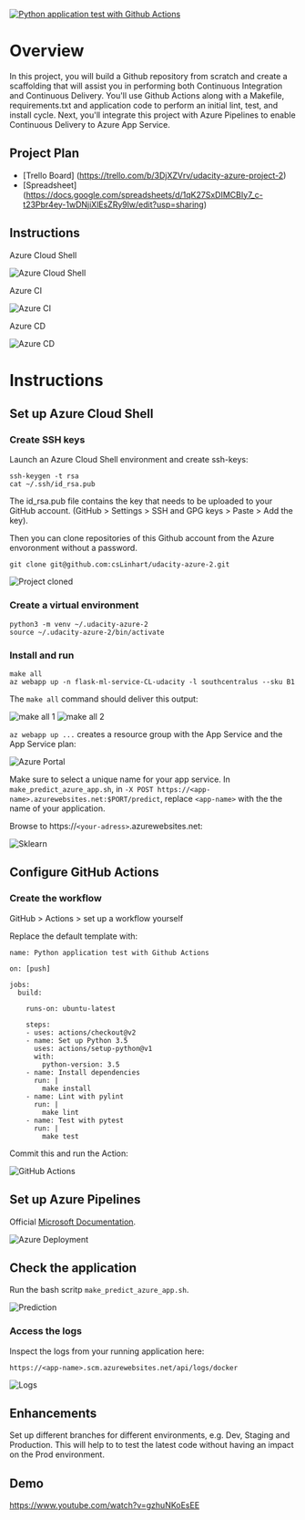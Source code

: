 [![Python application test with Github Actions](https://github.com/csLinhart/udacity-azure-2/actions/workflows/python-app.yml/badge.svg)](https://github.com/csLinhart/udacity-azure-2/actions/workflows/python-app.yml)

# Overview

In this project, you will build a Github repository from scratch and create a scaffolding that will assist you in performing both Continuous Integration and Continuous Delivery. You'll use Github Actions along with a Makefile, requirements.txt and application code to perform an initial lint, test, and install cycle. Next, you'll integrate this project with Azure Pipelines to enable Continuous Delivery to Azure App Service.

## Project Plan

* [Trello Board] (https://trello.com/b/3DjXZVrv/udacity-azure-project-2)
* [Spreadsheet] (https://docs.google.com/spreadsheets/d/1qK27SxDIMCBIy7_c-t23Pbr4ey-1wDNjiXlEsZRy9lw/edit?usp=sharing)

## Instructions

Azure Cloud Shell

![Azure Cloud Shell](https://github.com/csLinhart/udacity-azure-2/blob/master/Screenshots/shell.PNG)

Azure CI

![Azure CI](https://github.com/csLinhart/udacity-azure-2/blob/master/Screenshots/CI.PNG)

Azure CD

![Azure CD](https://github.com/csLinhart/udacity-azure-2/blob/master/Screenshots/CD.PNG)

# Instructions

## Set up Azure Cloud Shell

### Create SSH keys

Launch an Azure Cloud Shell environment and create ssh-keys:

```
ssh-keygen -t rsa
cat ~/.ssh/id_rsa.pub
```

The id_rsa.pub file contains the key that needs to be uploaded to your GitHub account.
(GitHub > Settings > SSH and GPG keys > Paste > Add the key).

Then you can clone repositories of this Github account from the Azure envoronment without a password.

```
git clone git@github.com:csLinhart/udacity-azure-2.git
```

![Project cloned](https://github.com/csLinhart/udacity-azure-2/blob/master/Screenshots/git-clone.PNG)

### Create a virtual environment

```
python3 -m venv ~/.udacity-azure-2
source ~/.udacity-azure-2/bin/activate
```

### Install and run

```
make all
az webapp up -n flask-ml-service-CL-udacity -l southcentralus --sku B1
```

The `make all` command should deliver this output:

![make all 1](https://github.com/csLinhart/udacity-azure-2/blob/master/Screenshots/make-all1.PNG)
![make all 2](https://github.com/csLinhart/udacity-azure-2/blob/master/Screenshots/make-all2.PNG)

`az webapp up ...` creates a resource group with the App Service and the App Service plan:

![Azure Portal](https://github.com/csLinhart/udacity-azure-2/blob/master/Screenshots/portal.PNG)

Make sure to select a unique name for your app service.
In `make_predict_azure_app.sh`, in `-X POST https://<app-name>.azurewebsites.net:$PORT/predict`, replace `<app-name>` with the the name of your application.

Browse to https://`<your-adress>`.azurewebsites.net:

![Sklearn](https://github.com/csLinhart/udacity-azure-2/blob/master/Screenshots/sklearn.PNG)

## Configure GitHub Actions

### Create the workflow

GitHub > Actions > set up a workflow yourself

Replace the default template with:

```
name: Python application test with Github Actions

on: [push]

jobs:
  build:

    runs-on: ubuntu-latest

    steps:
    - uses: actions/checkout@v2
    - name: Set up Python 3.5
      uses: actions/setup-python@v1
      with:
        python-version: 3.5
    - name: Install dependencies
      run: |
        make install
    - name: Lint with pylint
      run: |
        make lint
    - name: Test with pytest
      run: |
        make test
```

Commit this and run the Action:

![GitHub Actions](https://github.com/csLinhart/udacity-azure-2/blob/master/Screenshots/github-actions.PNG)

## Set up Azure Pipelines

Official [Microsoft Documentation](https://docs.microsoft.com/en-us/azure/devops/pipelines/ecosystems/python-webapp?view=azure-devops).

![Azure Deployment](https://github.com/csLinhart/udacity-azure-2/blob/master/Screenshots/deployment.PNG)

## Check the application

Run the bash scritp `make_predict_azure_app.sh`.

![Prediction](https://github.com/csLinhart/udacity-azure-2/blob/master/Screenshots/prediction.PNG)

### Access the logs

Inspect the logs from your running application here:

```
https://<app-name>.scm.azurewebsites.net/api/logs/docker
```


![Logs](https://github.com/csLinhart/udacity-azure-2/blob/master/Screenshots/docker-log.PNG)

## Enhancements

Set up different branches for different environments, e.g. Dev, Staging and Production. This will help to to test the latest code without having an impact on the Prod environment.

## Demo 

https://www.youtube.com/watch?v=gzhuNKoEsEE
